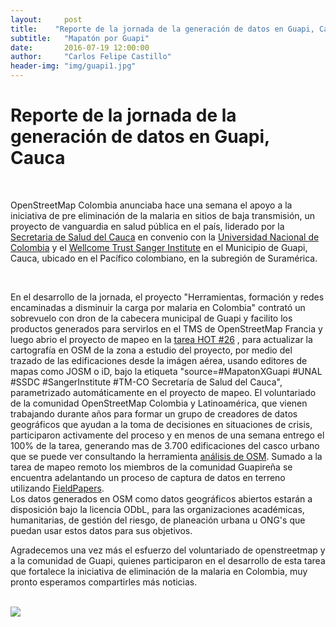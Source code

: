 ```yaml
---
layout:     post
title:    "Reporte de la jornada de la generación de datos en Guapi, Cauca."
subtitle:   "Mapatón por Guapi"
date:       2016-07-19 12:00:00
author:     "Carlos Felipe Castillo"
header-img: "img/guapi1.jpg"
---
```

<h1>Reporte de la jornada de la generación de datos en Guapi, Cauca</h1>
<br>

<p align="justify">

OpenStreetMap Colombia anunciaba hace una semana el apoyo a la iniciativa de pre eliminación de la malaria en sitios de baja transmisión, un proyecto de vanguardia en  salud pública en el país, liderado por la <a href="http://saludcauca.gov.co/">Secretaria de Salud del Cauca</a> en convenio con la <a href="http://unal.edu.co/">Universidad Nacional de Colombia</a> y el <a href="http://www.sanger.ac.uk/">Wellcome Trust Sanger Institute</a> en el Municipio de Guapi, Cauca, ubicado en el Pacífico colombiano, en la subregión de Suramérica.

<br>

En el desarrollo de la jornada, el proyecto "Herramientas, formación y redes encaminadas a disminuir la carga por malaria en Colombia" contrató un sobrevuelo con dron de la cabecera municipal de Guapi y facilito los productos generados para servirlos en el TMS de OpenStreetMap Francia y luego abrio el proyecto de mapeo en la <a href="http://tareas.openstreetmap.co/project/26">tarea HOT #26</a> , para actualizar la cartografía en OSM de la zona a estudio del proyecto, por medio del trazado de las edificaciones desde la imágen aérea, usando editores de mapas como JOSM o iD,  bajo la etiqueta "source=#MapatonXGuapi #UNAL #SSDC #SangerInstitute #TM-CO Secretaría de Salud del Cauca", parametrizado automáticamente en el proyecto de mapeo. El voluntariado de la comunidad OpenStreetMap Colombia y Latinoamérica, que vienen trabajando durante años para formar un grupo de creadores de datos geográficos que ayudan a la toma de decisiones en situaciones de crisis, participaron activamente del proceso y en menos de una semana entrego el 100% de la tarea, generando mas de 3.700 edificaciones del casco urbano que se puede ver consultando la herramienta <a href="http://osm-analytics.org/#/compare/polygon:tinzMogsNq_B%60%5E_wAen%40nc%40gzBbtCnF/2016...now/buildings">análisis de OSM</a>. Sumado a la tarea de mapeo remoto los miembros de la comunidad Guapireña se encuentra adelantando un proceso de captura de datos en terreno utilizando <a href="http://fieldpapers.org/"> FieldPapers</a>.
<br>
<img src="{{ site.baseurl }}/img/GuapiC.jpg" align="center"  alt="">
<br>
<img src="{{ site.baseurl }}/img/GuapiC1.jpg" align="center"  alt="">
<br>
Los datos generados en OSM como datos geográficos abiertos estarán a disposición bajo la licencia ODbL, para las organizaciones académicas, humanitarias, de gestión del riesgo, de planeación urbana u ONG's que puedan usar estos datos para sus objetivos.  

Agradecemos una vez más el esfuerzo del voluntariado de openstreetmap y a la comunidad de Guapi, quienes participaron en el desarrollo de esta tarea que fortalece la iniciativa de eliminación de la malaria en Colombia, muy pronto esperamos compartirles más noticias.

<br>

<img src="{{ site.baseurl }}/img/GuapiM.jpg" align="center">
